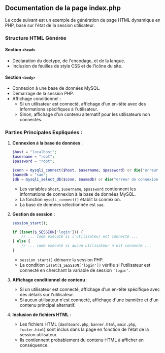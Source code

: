 ## Documentation de la page index.php

Le code suivant est un exemple de génération de page HTML dynamique en PHP, basé sur l'état de la session utilisateur.

### Structure HTML Générée

#### Section `<head>`
- Déclaration du doctype, de l'encodage, et de la langue.
- Inclusion de feuilles de style CSS et de l'icône du site.

#### Section `<body>`
- Connexion à une base de données MySQL.
- Démarrage de la session PHP.
- Affichage conditionnel :
  - Si un utilisateur est connecté, affichage d'un en-tête avec des informations spécifiques à l'utilisateur.
  - Sinon, affichage d'un contenu alternatif pour les utilisateurs non connectés.

### Parties Principales Expliquées :

1. **Connexion à la base de données** :
    ```php
    $host = "localhost";
    $username = "root";
    $password = "root";

    $conn = mysqli_connect($host, $username, $password) or die("erreur de connexion");
    $namedb = "sae";
    $db = mysqli_select_db($conn, $namedb) or die("erreur de connexion base");
    ```
    - Les variables `$host`, `$username`, `$password` contiennent les informations de connexion à la base de données MySQL.
    - La fonction `mysqli_connect()` établit la connexion.
    - La base de données sélectionnée est `sae`.

2. **Gestion de session** :
    ```php
    session_start();

    if (isset($_SESSION['login'])) {
        // ... code exécuté si l'utilisateur est connecté ...
    } else {
        // ... code exécuté si aucun utilisateur n'est connecté ...
    }
    ```
    - `session_start()` démarre la session PHP.
    - La condition `isset($_SESSION['login'])` vérifie si l'utilisateur est connecté en cherchant la variable de session `'login'`.

3. **Affichage conditionnel de contenu** :
    - Si un utilisateur est connecté, affichage d'un en-tête spécifique avec des détails sur l'utilisateur.
    - Si aucun utilisateur n'est connecté, affichage d'une bannière et d'un contenu principal alternatif.

4. **Inclusion de fichiers HTML** :
    - Les fichiers HTML (`dashboard.php`, `banner.html`, `main.php`, `footer.html`) sont inclus dans la page en fonction de l'état de la session utilisateur.
    - Ils contiennent probablement du contenu HTML à afficher en conséquence.

